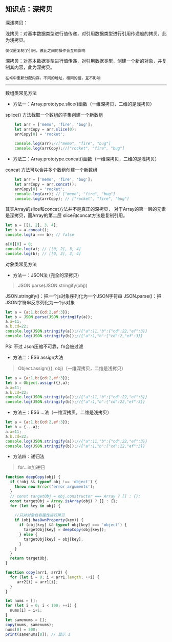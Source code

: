 ## 知识点：深拷贝

深浅拷贝：

浅拷贝：对基本数据类型进行值传递，对引用数据类型进行引用传递般的拷贝，此为浅拷贝。
       
    仅仅是复制了引用，彼此之间的操作会互相影响

深拷贝：对基本数据类型进行值传递，对引用数据类型，创建一个新的对象，并复制其内容，此为深拷贝。
       
    在堆中重新分配内存，不同的地址，相同的值，互不影响
---

数组类常见方法

* 方法一：Array.prototype.slice()函数（一维深拷贝，二维的是浅拷贝）

splice() 方法截取一个数组的子集创建一个新数组
```javascript
    let arr = ['memo', 'fire', 'bug'];
    let arrCopy = arr.slice(0);
    arrCopy[0] = 'rocket';
    
    console.log(arr);//["memo", "fire", "bug"]
    console.log(arrCopy);//["rocket", "fire", "bug"]
```
* 方法二：Array.prototype.concat()函数（一维深拷贝，二维的是浅拷贝）

concat 方法可以合并多个数组创建一个新数组
```javascript
    let arr = ['memo', 'fire', 'bug'];
    let arrCopy = arr.concat();
    arrCopy[0] = 'rocket';
    console.log(arr); // ["memo", "fire", "bug"]
    console.log(arrCopy); // ["rocket", "fire", "bug"]
```
其实Array的slice和concat方法并不是真正的深拷贝，
对于Array的第一层的元素是深拷贝，而Array的第二层 slice和concat方法是复制引用。

```javascript
let a = [[1, 2], 3, 4];
let b = a.concat();
console.log(a === b); // false

a[0][0] = 0;
console.log(a); // [[0, 2], 3, 4]
console.log(b); // [[0, 2], 3, 4]
```

对象类常见方法

* 方法一：JSON法 (完全的深拷贝)

>JSON.parse(JSON.stringify(obj))

JSON.stringify()：把一个js对象序列化为一个JSON字符串
JSON.parse()：把JSON字符串反序列化为一个js对象
```javascript
let a = {a:1,b:{cd:2,ef:3}};
let b = JSON.parse(JSON.stringify(a));
a.a=11;
a.b.cd=22;
console.log(JSON.stringify(a));//{"a":11,"b":{"cd":22,"ef":3}}
console.log(JSON.stringify(b));//{"a":1,"b":{"cd":2,"ef":3}}
```
PS: 不过 Json压缩不可靠，fn会被过滤

* 方法二：ES6 assign大法    
    
>Object.assign({}, obj)（一维深拷贝，二维是浅拷贝）
```javascript
let a = {a:1,b:{cd:2,ef:3}};
let b = Object.assign({},a);
a.a=11;
a.b.cd=22;
console.log(JSON.stringify(a));//{"a":11,"b":{"cd":22,"ef":3}}
console.log(JSON.stringify(b));//{"a":1,"b":{"cd":22,"ef":3}}

```
* 方法三：ES6 ...法（一维深拷贝，二维是浅拷贝）
```javascript
let a = {a:1,b:{cd:2,ef:3}};
let b = {...a};
a.a=11;
a.b.cd=22;
console.log(JSON.stringify(a));//{"a":11,"b":{"cd":22,"ef":3}}
console.log(JSON.stringify(b));//{"a":1,"b":{"cd":22,"ef":3}}
```

* 方法四：递归法

>for...in加递归

```javascript
function deepCopy(obj) {
  if (!obj && typeof obj !== 'object') {
    throw new Error('error arguments');
  }
  // const targetObj = obj.constructor === Array ? [] : {};
  const targetObj = Array.isArray(obj) ? [] : {};
  for (let key in obj) {
    
    //只对对象自有属性进行拷贝
    if (obj.hasOwnProperty(key)) {
      if (obj[key] && typeof obj[key] === 'object') {
        targetObj[key] = deepCopy(obj[key]);
      } else {
        targetObj[key] = obj[key];
      }
    }
  }
  return targetObj;
}
```
```javascript
function copy(arr1, arr2) {
  for (let i = 0; i < arr1.length; ++i) {
     arr2[i] = arr1[i];
  }
}

let nums = [];
for (let i = 0; i < 100; ++i) {
  nums[i] = i+1;
}
let samenums = [];
copy(nums, samenums);
nums[0] = 500;
print(samenums[0]); // 显示 1
```
